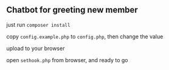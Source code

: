 ## Chatbot for greeting new member

just run `composer install`

copy `config.example.php` to `config.php`, then change the value

upload to your browser

open `sethook.php` from browser, and ready to go